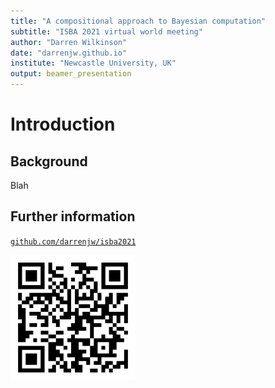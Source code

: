 ```yaml
---
title: "A compositional approach to Bayesian computation"
subtitle: "ISBA 2021 virtual world meeting"
author: "Darren Wilkinson"
date: "darrenjw.github.io"
institute: "Newcastle University, UK"
output: beamer_presentation
---
```


# Introduction

## Background

Blah


## Further information

[`github.com/darrenjw/isba2021`](https://github.com/darrenjw/isba2021)

![QR code](qr-code-s.png)
